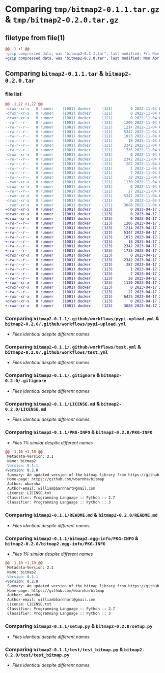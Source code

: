 # Comparing `tmp/bitmap2-0.1.1.tar.gz` & `tmp/bitmap2-0.2.0.tar.gz`

## filetype from file(1)

```diff
@@ -1 +1 @@
-gzip compressed data, was "bitmap2-0.1.1.tar", last modified: Fri Nov  4 02:21:39 2022, max compression
+gzip compressed data, was "bitmap2-0.2.0.tar", last modified: Mon Apr 17 20:19:19 2023, max compression
```

## Comparing `bitmap2-0.1.1.tar` & `bitmap2-0.2.0.tar`

### file list

```diff
@@ -1,22 +1,22 @@
-drwxr-xr-x   0 runner    (1001) docker     (121)        0 2022-11-04 02:21:39.101546 bitmap2-0.1.1/
-drwxr-xr-x   0 runner    (1001) docker     (121)        0 2022-11-04 02:21:39.101546 bitmap2-0.1.1/.github/
-drwxr-xr-x   0 runner    (1001) docker     (121)        0 2022-11-04 02:21:39.101546 bitmap2-0.1.1/.github/workflows/
--rw-r--r--   0 runner    (1001) docker     (121)     1206 2022-11-04 02:21:31.000000 bitmap2-0.1.1/.github/workflows/pypi-upload.yml
--rw-r--r--   0 runner    (1001) docker     (121)     1214 2022-11-04 02:21:31.000000 bitmap2-0.1.1/.github/workflows/test.yml
--rw-r--r--   0 runner    (1001) docker     (121)     5347 2022-11-04 02:21:31.000000 bitmap2-0.1.1/.gitignore
--rw-r--r--   0 runner    (1001) docker     (121)     1073 2022-11-04 02:21:31.000000 bitmap2-0.1.1/LICENSE.md
--rw-r--r--   0 runner    (1001) docker     (121)       18 2022-11-04 02:21:31.000000 bitmap2-0.1.1/MANIFEST.in
--rw-r--r--   0 runner    (1001) docker     (121)     2342 2022-11-04 02:21:39.101546 bitmap2-0.1.1/PKG-INFO
--rw-r--r--   0 runner    (1001) docker     (121)     1735 2022-11-04 02:21:31.000000 bitmap2-0.1.1/README.md
-drwxr-xr-x   0 runner    (1001) docker     (121)        0 2022-11-04 02:21:39.101546 bitmap2-0.1.1/bitmap2.egg-info/
--rw-r--r--   0 runner    (1001) docker     (121)     2342 2022-11-04 02:21:39.000000 bitmap2-0.1.1/bitmap2.egg-info/PKG-INFO
--rw-r--r--   0 runner    (1001) docker     (121)      287 2022-11-04 02:21:39.000000 bitmap2-0.1.1/bitmap2.egg-info/SOURCES.txt
--rw-r--r--   0 runner    (1001) docker     (121)        1 2022-11-04 02:21:39.000000 bitmap2-0.1.1/bitmap2.egg-info/dependency_links.txt
--rw-r--r--   0 runner    (1001) docker     (121)        7 2022-11-04 02:21:39.000000 bitmap2-0.1.1/bitmap2.egg-info/top_level.txt
--rw-r--r--   0 runner    (1001) docker     (121)       38 2022-11-04 02:21:39.101546 bitmap2-0.1.1/setup.cfg
--rwxr-xr-x   0 runner    (1001) docker     (121)     1130 2022-11-04 02:21:31.000000 bitmap2-0.1.1/setup.py
-drwxr-xr-x   0 runner    (1001) docker     (121)        0 2022-11-04 02:21:39.101546 bitmap2-0.1.1/src/
--rw-r--r--   0 runner    (1001) docker     (121)       27 2022-11-04 02:21:31.000000 bitmap2-0.1.1/src/__init__.py
--rwxr-xr-x   0 runner    (1001) docker     (121)     5347 2022-11-04 02:21:31.000000 bitmap2-0.1.1/src/bitmap.py
-drwxr-xr-x   0 runner    (1001) docker     (121)        0 2022-11-04 02:21:39.101546 bitmap2-0.1.1/test/
--rwxr-xr-x   0 runner    (1001) docker     (121)     3088 2022-11-04 02:21:31.000000 bitmap2-0.1.1/test/test_bitmap.py
+drwxr-xr-x   0 runner    (1001) docker     (123)        0 2023-04-17 20:19:19.954870 bitmap2-0.2.0/
+drwxr-xr-x   0 runner    (1001) docker     (123)        0 2023-04-17 20:19:19.954870 bitmap2-0.2.0/.github/
+drwxr-xr-x   0 runner    (1001) docker     (123)        0 2023-04-17 20:19:19.954870 bitmap2-0.2.0/.github/workflows/
+-rw-r--r--   0 runner    (1001) docker     (123)     1206 2023-04-17 20:19:14.000000 bitmap2-0.2.0/.github/workflows/pypi-upload.yml
+-rw-r--r--   0 runner    (1001) docker     (123)     1214 2023-04-17 20:19:14.000000 bitmap2-0.2.0/.github/workflows/test.yml
+-rw-r--r--   0 runner    (1001) docker     (123)     5347 2023-04-17 20:19:14.000000 bitmap2-0.2.0/.gitignore
+-rw-r--r--   0 runner    (1001) docker     (123)     1073 2023-04-17 20:19:14.000000 bitmap2-0.2.0/LICENSE.md
+-rw-r--r--   0 runner    (1001) docker     (123)       18 2023-04-17 20:19:14.000000 bitmap2-0.2.0/MANIFEST.in
+-rw-r--r--   0 runner    (1001) docker     (123)     2342 2023-04-17 20:19:19.954870 bitmap2-0.2.0/PKG-INFO
+-rw-r--r--   0 runner    (1001) docker     (123)     1735 2023-04-17 20:19:14.000000 bitmap2-0.2.0/README.md
+drwxr-xr-x   0 runner    (1001) docker     (123)        0 2023-04-17 20:19:19.954870 bitmap2-0.2.0/bitmap2.egg-info/
+-rw-r--r--   0 runner    (1001) docker     (123)     2342 2023-04-17 20:19:19.000000 bitmap2-0.2.0/bitmap2.egg-info/PKG-INFO
+-rw-r--r--   0 runner    (1001) docker     (123)      287 2023-04-17 20:19:19.000000 bitmap2-0.2.0/bitmap2.egg-info/SOURCES.txt
+-rw-r--r--   0 runner    (1001) docker     (123)        1 2023-04-17 20:19:19.000000 bitmap2-0.2.0/bitmap2.egg-info/dependency_links.txt
+-rw-r--r--   0 runner    (1001) docker     (123)        7 2023-04-17 20:19:19.000000 bitmap2-0.2.0/bitmap2.egg-info/top_level.txt
+-rw-r--r--   0 runner    (1001) docker     (123)       38 2023-04-17 20:19:19.954870 bitmap2-0.2.0/setup.cfg
+-rwxr-xr-x   0 runner    (1001) docker     (123)     1130 2023-04-17 20:19:14.000000 bitmap2-0.2.0/setup.py
+drwxr-xr-x   0 runner    (1001) docker     (123)        0 2023-04-17 20:19:19.954870 bitmap2-0.2.0/src/
+-rw-r--r--   0 runner    (1001) docker     (123)       27 2023-04-17 20:19:14.000000 bitmap2-0.2.0/src/__init__.py
+-rwxr-xr-x   0 runner    (1001) docker     (123)     6425 2023-04-17 20:19:14.000000 bitmap2-0.2.0/src/bitmap.py
+drwxr-xr-x   0 runner    (1001) docker     (123)        0 2023-04-17 20:19:19.954870 bitmap2-0.2.0/test/
+-rwxr-xr-x   0 runner    (1001) docker     (123)     3088 2023-04-17 20:19:14.000000 bitmap2-0.2.0/test/test_bitmap.py
```

### Comparing `bitmap2-0.1.1/.github/workflows/pypi-upload.yml` & `bitmap2-0.2.0/.github/workflows/pypi-upload.yml`

 * *Files identical despite different names*

### Comparing `bitmap2-0.1.1/.github/workflows/test.yml` & `bitmap2-0.2.0/.github/workflows/test.yml`

 * *Files identical despite different names*

### Comparing `bitmap2-0.1.1/.gitignore` & `bitmap2-0.2.0/.gitignore`

 * *Files identical despite different names*

### Comparing `bitmap2-0.1.1/LICENSE.md` & `bitmap2-0.2.0/LICENSE.md`

 * *Files identical despite different names*

### Comparing `bitmap2-0.1.1/PKG-INFO` & `bitmap2-0.2.0/PKG-INFO`

 * *Files 1% similar despite different names*

```diff
@@ -1,10 +1,10 @@
 Metadata-Version: 2.1
 Name: bitmap2
-Version: 0.1.1
+Version: 0.2.0
 Summary: An updated version of the bitmap library from https://github.com/wanji/bitmap
 Home-page: https://github.com/wbarnha/bitmap
 Author: wbarnha
 Author-email: williambbarnhart@gmail.com
 License: LICENSE.txt
 Classifier: Programming Language :: Python :: 2.7
 Classifier: Programming Language :: Python :: 3
```

### Comparing `bitmap2-0.1.1/README.md` & `bitmap2-0.2.0/README.md`

 * *Files identical despite different names*

### Comparing `bitmap2-0.1.1/bitmap2.egg-info/PKG-INFO` & `bitmap2-0.2.0/bitmap2.egg-info/PKG-INFO`

 * *Files 1% similar despite different names*

```diff
@@ -1,10 +1,10 @@
 Metadata-Version: 2.1
 Name: bitmap2
-Version: 0.1.1
+Version: 0.2.0
 Summary: An updated version of the bitmap library from https://github.com/wanji/bitmap
 Home-page: https://github.com/wbarnha/bitmap
 Author: wbarnha
 Author-email: williambbarnhart@gmail.com
 License: LICENSE.txt
 Classifier: Programming Language :: Python :: 2.7
 Classifier: Programming Language :: Python :: 3
```

### Comparing `bitmap2-0.1.1/setup.py` & `bitmap2-0.2.0/setup.py`

 * *Files identical despite different names*

### Comparing `bitmap2-0.1.1/test/test_bitmap.py` & `bitmap2-0.2.0/test/test_bitmap.py`

 * *Files identical despite different names*

